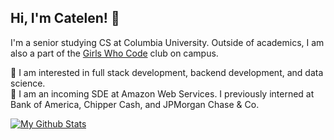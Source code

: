 ## Hi, I'm Catelen! 👋
I'm a senior studying CS at Columbia University. Outside of academics, I am also a part of the <a href="http://gwcatcolumbia.com/" target="_blank">Girls Who Code</a> club on campus.

🌱 I am interested in full stack development, backend development, and data science.  
🔭 I am an incoming SDE at Amazon Web Services. I previously interned at Bank of America, Chipper Cash, and JPMorgan Chase & Co.


[![My Github Stats](https://github-readme-stats.vercel.app/api?username=catw101&theme=buefy&hide=stars&show_icons=true)](https://github.com/anuraghazra/github-readme-stats)

<!--

Here are some ideas to get you started:

- 🔭 I’m currently working on ...
- 🌱 I’m currently learning ...
- 👯 I’m looking to collaborate on ...
- 🤔 I’m looking for help with ...
- 💬 Ask me about ...
- 📫 How to reach me: ...
- 😄 Pronouns: ...
- ⚡ Fun fact: ...
-->

